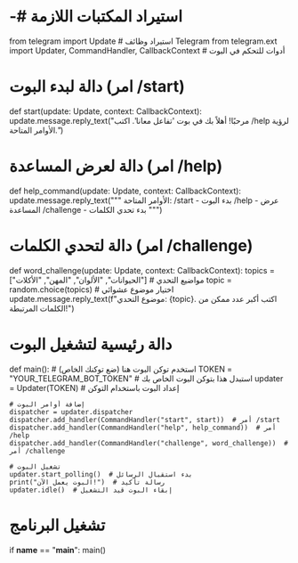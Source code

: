 # -# استيراد المكتبات اللازمة
from telegram import Update  # استيراد وظائف Telegram
from telegram.ext import Updater, CommandHandler, CallbackContext  # أدوات للتحكم في البوت

# دالة لبدء البوت (امر /start)
def start(update: Update, context: CallbackContext):
    update.message.reply_text("مرحبًا! أهلاً بك في بوت 'تفاعل معانا'. اكتب /help لرؤية الأوامر المتاحة.")

# دالة لعرض المساعدة (امر /help)
def help_command(update: Update, context: CallbackContext):
    update.message.reply_text("""
    الأوامر المتاحة:
    /start - بدء البوت
    /help - عرض المساعدة
    /challenge - بدء تحدي الكلمات
    """)

# دالة لتحدي الكلمات (امر /challenge)
def word_challenge(update: Update, context: CallbackContext):
    topics = ["الحيوانات", "الألوان", "المهن", "الأكلات"]  # مواضيع التحدي
    topic = random.choice(topics)  # اختيار موضوع عشوائي
    update.message.reply_text(f"موضوع التحدي: {topic}. اكتب أكبر عدد ممكن من الكلمات المرتبطة!")

# دالة رئيسية لتشغيل البوت
def main():
    # استخدم توكن البوت هنا (ضع توكنك الخاص)
    TOKEN = "YOUR_TELEGRAM_BOT_TOKEN"  # استبدل هذا بتوكن البوت الخاص بك
    updater = Updater(TOKEN)  # إعداد البوت باستخدام التوكن

    # إضافة أوامر البوت
    dispatcher = updater.dispatcher
    dispatcher.add_handler(CommandHandler("start", start))  # أمر /start
    dispatcher.add_handler(CommandHandler("help", help_command))  # أمر /help
    dispatcher.add_handler(CommandHandler("challenge", word_challenge))  # أمر /challenge

    # تشغيل البوت
    updater.start_polling()  # بدء استقبال الرسائل
    print("البوت يعمل الآن!")  # رسالة تأكيد
    updater.idle()  # إبقاء البوت قيد التشغيل

# تشغيل البرنامج
if __name__ == "__main__":
    main()

